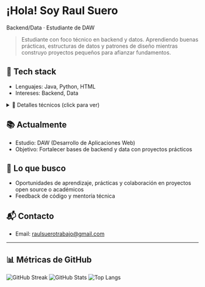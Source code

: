 # ¡Hola! Soy Raul Suero

Backend/Data · Estudiante de DAW

> Estudiante con foco técnico en backend y datos. Aprendiendo buenas prácticas, estructuras de datos y patrones de diseño mientras construyo proyectos pequeños para afianzar fundamentos.

## 🧰 Tech stack
- Lenguajes: Java, Python, HTML
- Intereses: Backend, Data

<details>
  <summary>🔎 Detalles técnicos (click para ver)</summary>

- Paradigmas: POO (encapsulación, herencia, polimorfismo)
- Buenas prácticas: modularidad, manejo de errores, lectura de logs
- Algoritmos y EDD: listas, pilas, colas, mapas; complejidad Big‑O básica
- Testing: principios de pruebas unitarias
- Control de versiones: ramas, commits atómicos, PRs
</details>

## 📚 Actualmente
- Estudio: DAW (Desarrollo de Aplicaciones Web)
- Objetivo: Fortalecer bases de backend y data con proyectos prácticos

## 🧭 Lo que busco
- Oportunidades de aprendizaje, prácticas y colaboración en proyectos open source o académicos
- Feedback de código y mentoría técnica

## 📬 Contacto
- Email: raulsuerotrabajo@gmail.com

---

## 📊 Métricas de GitHub

![GitHub Streak](https://streak-stats.demolab.com?user=Suerooo&theme=transparent&hide_border=true)
![GitHub Stats](https://github-readme-stats.vercel.app/api?username=Suerooo&show_icons=true&theme=transparent&hide_border=true)
![Top Langs](https://github-readme-stats.vercel.app/api/top-langs/?username=Suerooo&layout=compact&theme=transparent&hide_border=true)
